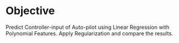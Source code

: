 # Objective

Predict Controller-input of Auto-pilot using Linear Regression with Polynomial Features. Apply Regularization and compare the results.

